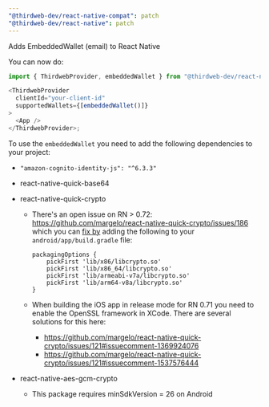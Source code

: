 ```yaml
---
"@thirdweb-dev/react-native-compat": patch
"@thirdweb-dev/react-native": patch
---
```


Adds EmbeddedWallet (email) to React Native

You can now do:

```javascript
import { ThirdwebProvider, embeddedWallet } from "@thirdweb-dev/react-native";

<ThirdwebProvider
  clientId="your-client-id"
  supportedWallets={[embeddedWallet()]}
>
  <App />
</ThirdwebProvider>;
```

To use the `embeddedWallet` you need to add the following dependencies to your project:

- `"amazon-cognito-identity-js": "^6.3.3"`
- react-native-quick-base64
- react-native-quick-crypto

  - There's an open issue on RN > 0.72: https://github.com/margelo/react-native-quick-crypto/issues/186 which you can [fix by](https://github.com/margelo/react-native-quick-crypto/issues/186#issuecomment-1663666739) adding the following to your `android/app/build.gradle` file:

    ```
    packagingOptions {
        pickFirst 'lib/x86/libcrypto.so'
        pickFirst 'lib/x86_64/libcrypto.so'
        pickFirst 'lib/armeabi-v7a/libcrypto.so'
        pickFirst 'lib/arm64-v8a/libcrypto.so'
    }
    ```

  - When building the iOS app in release mode for RN 0.71 you need to enable the OpenSSL framework in XCode. There are several solutions for this here:
    - https://github.com/margelo/react-native-quick-crypto/issues/121#issuecomment-1369924076
    - https://github.com/margelo/react-native-quick-crypto/issues/121#issuecomment-1537576444

- react-native-aes-gcm-crypto
  - This package requires minSdkVersion = 26 on Android
